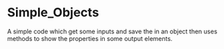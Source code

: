 # Simple_Objects
A simple code which get some inputs and save the in an object then uses methods to show the properties in some output elements.
